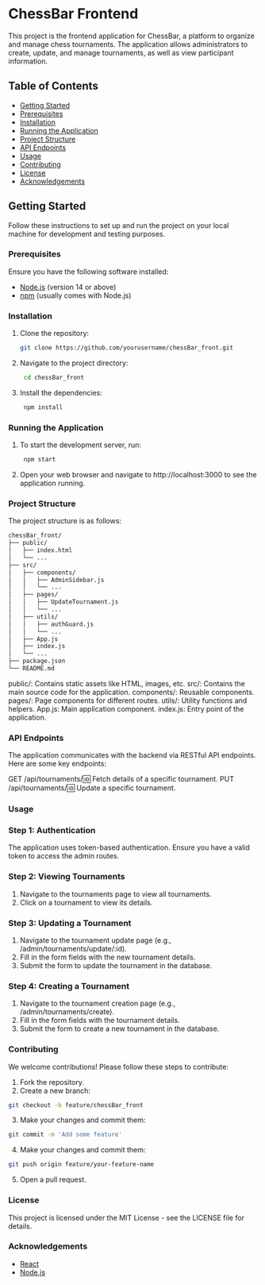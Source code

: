 # ChessBar Frontend

This project is the frontend application for ChessBar, a platform to organize and manage chess tournaments. The application allows administrators to create, update, and manage tournaments, as well as view participant information.

## Table of Contents

- [Getting Started](#getting-started)
- [Prerequisites](#prerequisites)
- [Installation](#installation)
- [Running the Application](#running-the-application)
- [Project Structure](#project-structure)
- [API Endpoints](#api-endpoints)
- [Usage](#usage)
- [Contributing](#contributing)
- [License](#license)
- [Acknowledgements](#acknowledgements)

## Getting Started

Follow these instructions to set up and run the project on your local machine for development and testing purposes.

### Prerequisites

Ensure you have the following software installed:

- [Node.js](https://nodejs.org/en/) (version 14 or above)
- [npm](https://www.npmjs.com/) (usually comes with Node.js)

### Installation

1. Clone the repository:
   ```sh
   git clone https://github.com/yourusername/chessBar_front.git

2. Navigate to the project directory:
   ```sh
    cd chessBar_front

3. Install the dependencies:
   ```sh
    npm install

### Running the Application

1. To start the development server, run:
   ```sh
    npm start

2. Open your web browser and navigate to http://localhost:3000 to see the application running.

### Project Structure

The project structure is as follows:
```sh
chessBar_front/
├── public/
│   ├── index.html
│   └── ...
├── src/
│   ├── components/
│   │   ├── AdminSidebar.js
│   │   └── ...
│   ├── pages/
│   │   ├── UpdateTournament.js
│   │   └── ...
│   ├── utils/
│   │   ├── authGuard.js
│   │   └── ...
│   ├── App.js
│   ├── index.js
│   └── ...
├── package.json
└── README.md
```

public/: Contains static assets like HTML, images, etc.
src/: Contains the main source code for the application.
components/: Reusable components.
pages/: Page components for different routes.
utils/: Utility functions and helpers.
App.js: Main application component.
index.js: Entry point of the application.

### API Endpoints

The application communicates with the backend via RESTful API endpoints. Here are some key endpoints:

GET /api/tournaments/:id: Fetch details of a specific tournament.
PUT /api/tournaments/:id: Update a specific tournament.

### Usage

### Step 1: Authentication

The application uses token-based authentication. Ensure you have a valid token to access the admin routes.

### Step 2: Viewing Tournaments

1. Navigate to the tournaments page to view all tournaments.
2. Click on a tournament to view its details.

### Step 3: Updating a Tournament

1. Navigate to the tournament update page (e.g., /admin/tournaments/update/:id).
2. Fill in the form fields with the new tournament details.
3. Submit the form to update the tournament in the database.

### Step 4: Creating a Tournament

1. Navigate to the tournament creation page (e.g., /admin/tournaments/create).
2. Fill in the form fields with the tournament details.
3. Submit the form to create a new tournament in the database.

### Contributing

We welcome contributions! Please follow these steps to contribute:

1. Fork the repository.
2. Create a new branch:
```sh
git checkout -b feature/chessBar_front
```

3. Make your changes and commit them:
```sh
git commit -m 'Add some feature'
```

4. Make your changes and commit them:
```sh
git push origin feature/your-feature-name
```

5. Open a pull request.

### License

This project is licensed under the MIT License - see the LICENSE file for details.

### Acknowledgements

- [React](https://reactjs.org/)
- [Node.js](https://nodejs.org/en)
